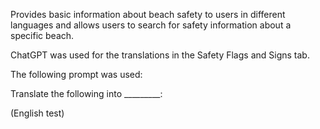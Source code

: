Provides basic information about beach safety to users in different languages and allows users to search for safety information about a specific beach.

ChatGPT was used for the translations in the Safety Flags and Signs tab.

The following prompt was used:

Translate the following into _________:

(English test)
